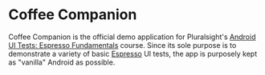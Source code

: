 # Coffee Companion #

Coffee Companion is the official demo application for Pluralsight's [Android UI Tests: Espresso Fundamentals] course.
Since its sole purpose is to demonstrate a variety of basic [Espresso][] UI tests, the app is purposely kept as 
"vanilla" Android as possible.

[Espresso]: https://developer.android.com/training/testing/espresso/index.html
[Android UI Tests: Espresso Fundamentals]: https://www.pluralsight.com/courses/android-ui-tests-espresso-fundamentals
